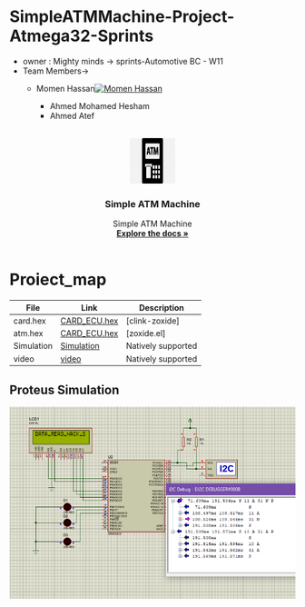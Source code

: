 # SimpleATMMachine-Project-Atmega32-Sprints
- owner : Mighty minds -> sprints-Automotive BC - W11
- Team Members->
  - Momen Hassan[![Momen Hassan](https://img.shields.io/static/v1?label=&message=notion-portfolio-tracker&color=000605&logo=github&logoColor=FFFFFF&labelColor=000605)](https://github.com/ahmedatef1496)
    - Ahmed Mohamed Hesham
    - Ahmed Atef

     <!-- PROJECT LOGO -->
<br />
<div align="center">
  <a href="https://github.com/github_username/repo_name">
    <img src="logo.png" alt="Logo" width="80" height="80">
  </a>

<h3 align="center">Simple ATM Machine</h3>

  <p align="center">
    Simple ATM Machine
    <br />
    <a href="https://github.com/TheGreatEtsh/SimpleATMMachine-Project-Atmega32-Sprints/tree/main/Documents"><strong>Explore the docs »</strong></a>
    <br />
    <br />
  </p>
</div>

 # Proiect_map

| File                  | Link                                         | Description                |
| --------------------- | -------------------------------------------- | -------------------------- |
| card.hex              | [CARD_ECU.hex]                               | [clink-zoxide]             |
| atm.hex               | [CARD_ECU.hex]                               | [zoxide.el]                |
| Simulation            | [Simulation]                                 | Natively supported         |
| video                 | [video]                                       | Natively supported         |


[CARD_ECU.hex]:(ProteusDesign/CARD.hex)
[CARD_ECU.hex]:(ProteusDesign/ATM.hex)
[Simulation]:(ProteusDesign/CARD.hex)
[video]: https://drive.google.com/file/d/1yPFWNEK8L4eZLI80DzdInBjXKycOUTue/view








## Proteus Simulation
![Proteus Simulation](I2C.PNG)

